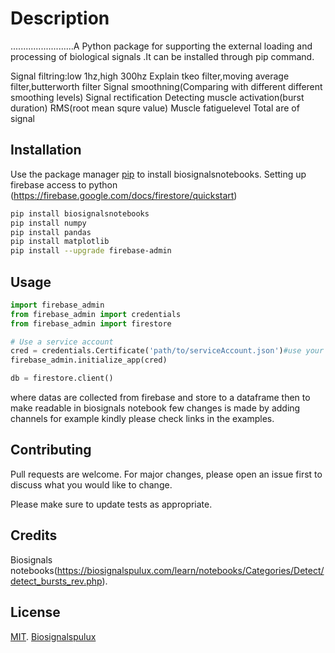 # Description

.........................A Python package for supporting the external loading and processing of biological signals .It can be installed through pip command.

Signal filtring:low 1hz,high 300hz
Explain tkeo filter,moving average filter,butterworth filter
Signal smoothning(Comparing with different different smoothing levels)
Signal rectification
Detecting muscle activation(burst duration)
RMS(root mean squre value)
Muscle fatiguelevel
Total are of signal

## Installation

Use the package manager [pip](https://pip.pypa.io/en/stable/) to install biosignalsnotebooks.
Setting up firebase access to python (https://firebase.google.com/docs/firestore/quickstart)

```bash
pip install biosignalsnotebooks
pip install numpy
pip install pandas
pip install matplotlib
pip install --upgrade firebase-admin
```

## Usage

```python
import firebase_admin
from firebase_admin import credentials
from firebase_admin import firestore

# Use a service account
cred = credentials.Certificate('path/to/serviceAccount.json')#use your persnol key here
firebase_admin.initialize_app(cred)

db = firestore.client()
```
where datas are collected from firebase and store to a dataframe then to make readable in biosignals notebook few changes is made by adding channels for example kindly please check links in the examples. 

## Contributing
Pull requests are welcome. For major changes, please open an issue first to discuss what you would like to change.

Please make sure to update tests as appropriate.
## Credits
Biosignals notebooks(https://biosignalspulux.com/learn/notebooks/Categories/Detect/detect_bursts_rev.php).

## License
[MIT]().
[Biosignalspulux]()

